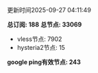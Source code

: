 更新时间2025-09-27 04:11:49

**总订阅: 188**
**总节点: 33069**
- vless节点: 7902
- hysteria2节点: 15

**google ping有效节点: 243**
